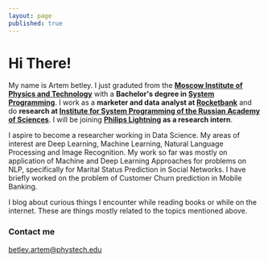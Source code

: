 ```yaml
---
layout: page
published: true
---
```


# Hi There!
My name is Artem betley. I just graduted from the **[Moscow Institute of Physics and Technology](http://www.mipt.ru/)** with a **Bachelor's degree in [System Programming](http://www.ispras.ru/en/groups/modis/)**. I work as a **marketer and data analyst at [Rocketbank](https://www.rocketbank.ru/)** and do **research at [Institute for System Programming of the Russian Academy of Sciences](http://ispras.ru/en/)**. I will be joining **[Philips Lightning](https://www.lighting.philips.com) as a research intern**.

I aspire to become a researcher working in Data Science. My areas of interest are Deep Learning, Machine Learning, Natural Language Processing and Image Recognition. My work so far was mostly on application of Machine and Deep Learning Approaches for problems on NLP, specifically for Marital Status Prediction in Social Networks. I have briefly worked on the problem of Customer Churn prediction in Mobile Banking. 

I blog about curious things I encounter while reading books or while on the internet. These are things mostly related to the topics mentioned above.

### Contact me

[betley.artem@phystech.edu](mailto:betley.artem@phystech.edu)
